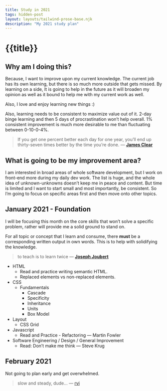 ```yaml
---
title: Study in 2021
tags: hidden-post
layout: layouts/tailwind-prose-base.njk
description: "My 2021 study plan"
---
```

# {{title}}

## Why am I doing this?

Because, I want to improve upon my current knowledge. The current job has its own learning, but there is so much more outside that gets missed. By learning on a side, It is going to help in the future as it will broaden my opinion as well as it bound to help me with my current work as well.

Also, I love and enjoy learning new things :)

Also, learning needs to be consistent to maximize value out of it. 2-day binge learning and then 5 days of procrastination won’t help overall. 1% consistent improvement is much more desirable to me than fluctuating between 0-10-0-4%.

> If you get one percent better each day for one year, you’ll end up thirty-seven times better by the time you’re done. — [**James Clear**](https://jamesclear.com/continuous-improvement)

## What is going to be my improvement area?

I am interested in broad areas of whole software development, but I work on front-end more during my daily dev work. The list is huge, and the whole idea of unknown-unknowns doesn’t keep me in peace and content. But time is limited and I want to start small and most importantly, be consistent. So I’m going to focus on specific areas first and then move onto other topics.

## January 2021 - Foundation

I will be focusing this month on the core skills that won’t solve a specific problem, rather will provide me a solid ground to stand on.

For all topic or concept that I learn and consume, there **must** be a corresponding written output in own words. This is to help with solidifying the knowledge.

> to teach is to learn twice — [**Joseph Joubert**](http://www.upwardtrendblog.com/2009/05/to-teach-is-to-learn-twice.html)

- HTML
  - Read and practice writing semantic HTML.
  - Replaced elements vs non-replaced elements.
- CSS
  - Fundamentals
    - Cascade
    - Specificity
    - Inheritance
    - Units
    - Box Model
- Layout
  - CSS Grid
- Javascript
  - Read and Practice - Refactoring — Martin Fowler
- Software Engineering / Design / General Improvement
  - Read: Don’t make me think — Steve Krug

## February 2021

Not going to plan early and get overwhelmed.

> slow and steady, dude… — [rvi](/)
